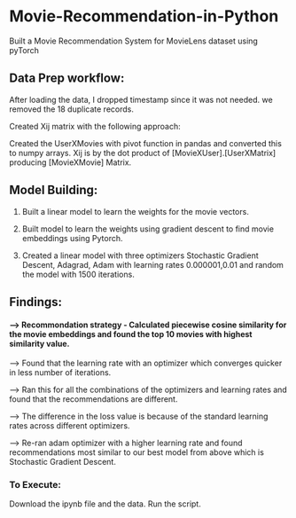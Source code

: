 # Movie-Recommendation-in-Python
Built a Movie Recommendation System for MovieLens dataset using pyTorch


## Data Prep workflow:

After loading the data, I dropped timestamp since it was not needed. we removed the 18 duplicate records.

Created Xij matrix with the following approach:

Created the UserXMovies with pivot function in pandas and converted this to numpy arrays.
Xij is by the dot product of [MovieXUser].[UserXMatrix] producing [MovieXMovie] Matrix.

## Model Building:

1) Built a linear model to learn the weights for the movie vectors.

2) Built model to learn the weights using gradient descent to find movie embeddings using Pytorch.

3) Created a linear model with three optimizers Stochastic Gradient Descent, Adagrad, Adam with learning rates 0.000001,0.01 and random the model with 1500 iterations.

## Findings:

#### --> Recommondation strategy - Calculated piecewise cosine similarity for the movie embeddings and found the top 10 movies with highest similarity value.

--> Found that the learning rate with an optimizer which converges quicker in less number of iterations.

--> Ran this for all the combinations of the optimizers and learning rates and found that the recommendations are different. 

--> The difference in the loss value is because of the standard learning rates across different optimizers. 

--> Re-ran adam optimizer with a higher learning rate and found recommendations most similar to our best model from above which is Stochastic Gradient Descent. 

### To Execute:
Download the ipynb file and the data.
Run the script.
